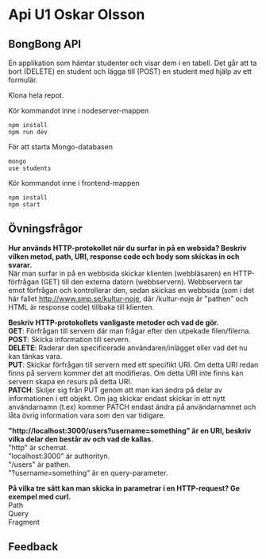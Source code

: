 # Api U1 Oskar Olsson

## BongBong API
En applikation som hämtar studenter och visar dem i en tabell. Det går att ta bort (DELETE) en student och lägga till (POST) en student med hjälp av ett formulär.  

Klona hela repot.  

Kör kommandot inne i nodeserver-mappen

```
npm install
npm run dev
```
För att starta Mongo-databasen
```
mongo
use students
```

Kör kommandot inne i frontend-mappen
```
npm install
npm start
```

## Övningsfrågor

**Hur används HTTP-protokollet när du surfar in på en websida? Beskriv vilken metod, path, URI, response code och body som skickas in och svarar.**  
När man surfar in på en webbsida skickar klienten (webbläsaren) en HTTP-förfrågan (GET) till den externa datorn (webbservern). Webbservern tar emot förfrågan och kontrollerar den, sedan skickas en webbsida (som i det här fallet http://www.smp.se/kultur-noje, där /kultur-noje är "pathen" och HTML är response code) tillbaka till klienten. <br/>

**Beskriv HTTP-protokollets vanligaste metoder och vad de gör.**  
**GET**: Förfrågan till servern där man frågar efter den utpekade filen/filerna.  
**POST**: Skicka information till servern.  
**DELETE**: Raderar den specificerade användaren/inlägget eller vad det nu kan tänkas vara.  
**PUT**: Skickar förfrågan till servern med ett specifikt URI. Om detta URI redan finns på servern kommer det att modifieras. Om detta URI inte finns kan servern skapa en resurs på detta URI.  
**PATCH**: Skiljer sig från PUT genom att man kan ändra på delar av informationen i ett objekt. Om jag skickar endast skickar in ett nytt användarnamn (t.ex) kommer PATCH endast ändra på användarnamnet och låta övrig information vara som den var tidigare.  

**"http://localhost:3000/users?username=something" är en URI, beskriv vilka delar den består av och vad de kallas.**  
"http" är schemat.  
"localhost:3000" är authorityn.  
"/users" är pathen.  
"?username=something" är en query-parameter.

**På vilka tre sätt kan man skicka in parametrar i en HTTP-request? Ge exempel med curl.**   
Path  
Query  
Fragment

## Feedback
